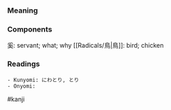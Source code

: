 ### Meaning



### Components

奚: servant; what; why [[Radicals/鳥|鳥]]: bird; chicken

### Readings

```
- Kunyomi: にわとり, とり
- Onyomi: 
```

#kanji